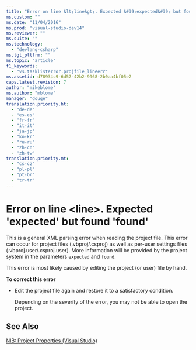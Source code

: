```yaml
---
title: "Error on line &lt;line&gt;. Expected &#39;expected&#39; but found &#39;found&#39; | Microsoft Docs"
ms.custom: ""
ms.date: "11/04/2016"
ms.prod: "visual-studio-dev14"
ms.reviewer: ""
ms.suite: ""
ms.technology: 
  - "devlang-csharp"
ms.tgt_pltfrm: ""
ms.topic: "article"
f1_keywords: 
  - "vs.tasklisterror.projfile_lineerr"
ms.assetid: d78934c9-6d57-42b2-9968-2b0aa4bf05e2
caps.latest.revision: 7
author: "mikeblome"
ms.author: "mblome"
manager: "douge"
translation.priority.ht: 
  - "de-de"
  - "es-es"
  - "fr-fr"
  - "it-it"
  - "ja-jp"
  - "ko-kr"
  - "ru-ru"
  - "zh-cn"
  - "zh-tw"
translation.priority.mt: 
  - "cs-cz"
  - "pl-pl"
  - "pt-br"
  - "tr-tr"
---
```

# Error on line &lt;line&gt;. Expected &#39;expected&#39; but found &#39;found&#39;
This is a general XML parsing error when reading the project file. This error can occur for project files (.vbproj/.csproj) as well as per-user settings files (.vbproj.user/.csproj.user). More information will be provided by the project system in the parameters `expected` and `found`.  
  
 This error is most likely caused by editing the project (or user) file by hand.  
  
 **To correct this error**  
  
-   Edit the project file again and restore it to a satisfactory condition.  
  
     Depending on the severity of the error, you may not be able to open the project.  
  
## See Also  
 [NIB: Project Properties (Visual Studio)](http://msdn.microsoft.com/en-us/eb4c97ed-f667-4850-98d0-6e2a4d21bbca)